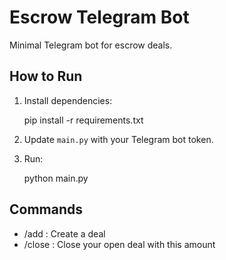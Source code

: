 # Escrow Telegram Bot

Minimal Telegram bot for escrow deals.

## How to Run

1. Install dependencies:

   pip install -r requirements.txt

2. Update `main.py` with your Telegram bot token.

3. Run:

   python main.py

## Commands

- /add <amount>: Create a deal
- /close <amount>: Close your open deal with this amount
